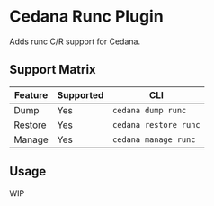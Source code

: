 # Cedana Runc Plugin

Adds runc C/R support for Cedana.

## Support Matrix

| Feature | Supported | CLI |
| --- | --- | --- |
| Dump | Yes | `cedana dump runc` |  
| Restore | Yes | `cedana restore runc` |
| Manage | Yes | `cedana manage runc` |

## Usage

WIP
